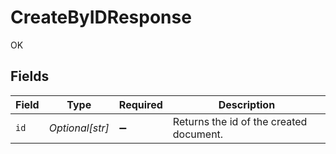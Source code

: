 # CreateByIDResponse

OK


## Fields

| Field                                   | Type                                    | Required                                | Description                             |
| --------------------------------------- | --------------------------------------- | --------------------------------------- | --------------------------------------- |
| `id`                                    | *Optional[str]*                         | :heavy_minus_sign:                      | Returns the id of the created document. |